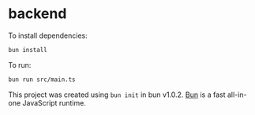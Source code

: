 # backend

To install dependencies:

```bash
bun install
```

To run:

```bash
bun run src/main.ts
```

This project was created using `bun init` in bun v1.0.2. [Bun](https://bun.sh) is a fast all-in-one JavaScript runtime.
